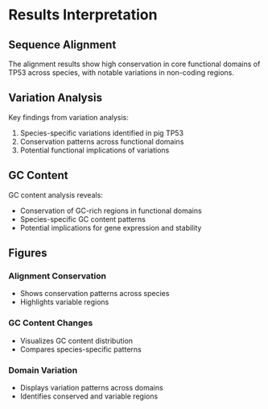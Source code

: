# Results Interpretation

## Sequence Alignment

The alignment results show high conservation in core functional domains of TP53 across species, with notable variations in non-coding regions.

## Variation Analysis

Key findings from variation analysis:
1. Species-specific variations identified in pig TP53
2. Conservation patterns across functional domains
3. Potential functional implications of variations

## GC Content

GC content analysis reveals:
- Conservation of GC-rich regions in functional domains
- Species-specific GC content patterns
- Potential implications for gene expression and stability

## Figures

### Alignment Conservation
- Shows conservation patterns across species
- Highlights variable regions

### GC Content Changes
- Visualizes GC content distribution
- Compares species-specific patterns

### Domain Variation
- Displays variation patterns across domains
- Identifies conserved and variable regions
